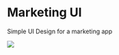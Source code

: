 # Marketing UI
Simple UI Design for a marketing app

 <img src = "https://user-images.githubusercontent.com/86673605/254317263-c788502d-235a-4530-b92c-a44b9dd53779.jpg">
